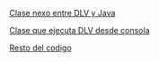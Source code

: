 

[Clase nexo entre DLV y Java](https://mauaraujo.github.io/DiscreteLearning/Dlearning)


[Clase que ejecuta DLV desde consola](https://mauaraujo.github.io/DiscreteLearning/Builder)


[Resto del codigo](https://github.com/MauAraujo/DiscreteLearning/tree/master/DiscreetLearning/src/discreetlearning)

